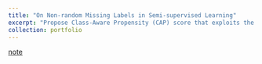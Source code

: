 ```yaml
---
title: "On Non-random Missing Labels in Semi-supervised Learning"
excerpt: "Propose Class-Aware Propensity (CAP) score that exploits the unlabeled data to train an improved classifier using the biased labeled data. Furthermore, this paper proposes Class-Aware Imputation (CAI) that dynamically decreases (or increases) the pseudo-label assignment threshold for rare (or frequent) classes (2023/09/01)<br/>"
collection: portfolio
---
```


[note](http://xtwusamantha.github.io/files/On-Non-Random-missing-labels-in-SSL.pdf)
